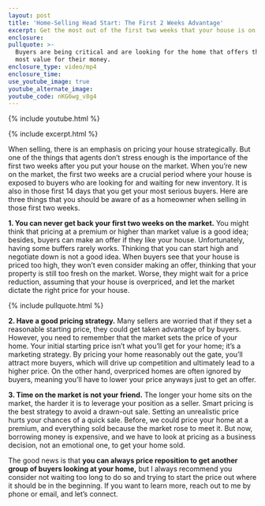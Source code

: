 ```yaml
---
layout: post
title: 'Home-Selling Head Start: The First 2 Weeks Advantage'
excerpt: Get the most out of the first two weeks that your house is on market.
enclosure:
pullquote: >-
  Buyers are being critical and are looking for the home that offers them the
  most value for their money. 
enclosure_type: video/mp4
enclosure_time:
use_youtube_image: true
youtube_alternate_image:
youtube_code: nKG6wg_v8g4
---
```

{% include youtube.html %}

{% include excerpt.html %}

When selling, there is an emphasis on pricing your house strategically. But one of the things that agents don’t stress enough is the importance of the first two weeks after you put your house on the market. When you’re new on the market, the first two weeks are a crucial period where your house is exposed to buyers who are looking for and waiting for new inventory. It is also in those first 14 days that you get your most serious buyers. Here are three things that you should be aware of as a homeowner when selling in those first two weeks.

**1\. You can never get back your first two weeks on the market.** You might think that pricing at a premium or higher than market value is a good idea; besides, buyers can make an offer if they like your house. Unfortunately, having some buffers rarely works. Thinking that you can start high and negotiate down is not a good idea. When buyers see that your house is priced too high, they won’t even consider making an offer, thinking that your property is still too fresh on the market. Worse, they might wait for a price reduction, assuming that your house is overpriced, and let the market dictate the right price for your house.

{% include pullquote.html %}

**2\. Have a good pricing strategy.** Many sellers are worried that if they set a reasonable starting price, they could get taken advantage of by buyers. However, you need to remember that the market sets the price of your home. Your initial starting price isn’t what you’ll get for your home; it’s a marketing strategy. By pricing your home reasonably out the gate, you’ll attract more buyers, which will drive up competition and ultimately lead to a higher price. On the other hand, overpriced homes are often ignored by buyers, meaning you’ll have to lower your price anyways just to get an offer.

**3\. Time on the market is not your friend.** The longer your home sits on the market, the harder it is to leverage your position as a seller. Smart pricing is the best strategy to avoid a drawn-out sale. Setting an unrealistic price hurts your chances of a quick sale. Before, we could price your home at a premium, and everything sold because the market rose to meet it. But now, borrowing money is expensive, and we have to look at pricing as a business decision, not an emotional one, to get your home sold.

The good news is that **you can always price reposition to get another group of buyers looking at your home,** but I always recommend you consider not waiting too long to do so and trying to start the price out where it should be in the beginning. If you want to learn more, reach out to me by phone or email, and let’s connect.